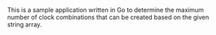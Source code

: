 This is a sample application written in Go to determine the maximum number of clock combinations that can be created based on the given string array.